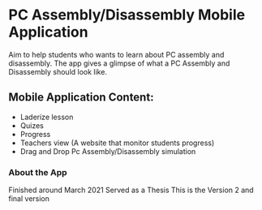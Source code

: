 # PC Assembly/Disassembly Mobile Application

Aim to help students who wants to learn about PC assembly and disassembly. 
The app gives a glimpse of what a PC Assembly and Disassembly should look like.

## Mobile Application Content:
* Laderize lesson
* Quizes
* Progress
* Teachers view (A website that monitor students progress)
* Drag and Drop Pc Assembly/Disassembly simulation


### About the App

Finished around March 2021
Served as a Thesis 
This is the Version 2 and final version
